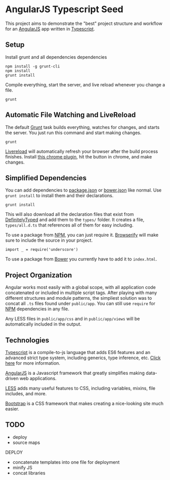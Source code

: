 AngularJS Typescript Seed
=========================

This project aims to demonstrate the "best" project structure and workflow for an [AngularJS][angular] app written in [Typescript][typescript]. 

Setup
-----

Install grunt and all dependencies dependencies

    npm install -g grunt-cli
    npm install
    grunt install

Compile everything, start the server, and live reload whenever you change a file. 

    grunt

Automatic File Watching and LiveReload
--------------------------------------

The default [Grunt][grunt] task builds everything, watches for changes, and starts the server. You just run this command and start making changes. 

    grunt

[Livereload](livereload) will automatically refresh your browser after the build process finishes. Install [this chrome plugin][livereload], hit the button in chrome, and make changes.

Simplified Dependencies
-----------------------

You can add dependencies to [package.json][npm] or [bower.json][bower] like normal. Use `grunt install` to install them and their declarations.

    grunt install

This will also download all the declaration files that exist from [DefinitelyTyped][dt] and add them to the `types/` folder. It creates a file, `types/all.d.ts` that references all of them for easy including. 

To use a package from [NPM][npm], you can just require it. [Browserify][browserify] will make sure to include the source in your project.

    import _ = require('underscore')

To use a package from [Bower][bower] you currently have to add it to `index.html`.

Project Organization
--------------------

Angular works most easily with a global scope, with all application code concatenated or included in multiple script tags. After playing with many different structures and module patterns, the simpliest solution was to concat all `.ts` files found under `public/app`. You can still use `require` for [NPM][npm] dependencies in any file.

Any LESS files in `public/app/css` and in `public/app/views` will be automatically included in the output.

Technologies
-------------

[Typescript][typescript] is a compile-to-js language that adds ES6 features and an advanced strict type system, including generics, type inference, etc. [Click here][typescript] for more information.

[AngularJS][angular] is a Javascript framework that greatly simplifies making data-driven  web applications. 

[LESS][less] adds many useful features to CSS, including variables, mixins, file includes, and more. 

[Bootstrap][bootstrap] is a CSS framework that makes creating a nice-looking site much easier. 

TODO
----

- deploy
- source maps

DEPLOY
- concatenate templates into one file for deployment
- minify JS
- concat libraries


[browserify]: http://browserify.org/
[tpm]: http://github.com/seanhess/tpm

[livereload]: https://chrome.google.com/webstore/detail/livereload/jnihajbhpnppcggbcgedagnkighmdlei?hl=en
[npm]: npmjs.org
[dt]: https://github.com/borisyankov/DefinitelyTyped
[typescript]: http://www.typescriptlang.org/
[angular]: http://angularjs.org/
[jquery]: http://jquery.com/
[browserify]: http://browserify.org/
[node]: http://nodejs.org/
[bootstrap]: http://getbootstrap.com/
[bower]: https://github.com/bower/bower
[grunt]: http://gruntjs.com
[less]: lesscss.org